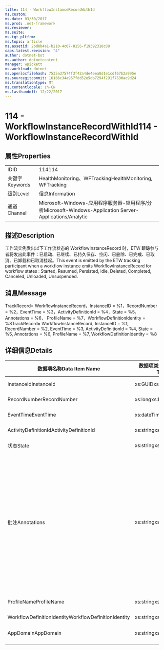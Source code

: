 ```yaml
---
title: 114 - WorkflowInstanceRecordWithId
ms.custom: 
ms.date: 03/30/2017
ms.prod: .net-framework
ms.reviewer: 
ms.suite: 
ms.tgt_pltfrm: 
ms.topic: article
ms.assetid: 2bd8b4a1-b210-4c07-8156-f19392318c08
caps.latest.revision: "4"
author: dotnet-bot
ms.author: dotnetcontent
manager: wpickett
ms.workload: dotnet
ms.openlocfilehash: 7535a37574f3f42a4de4eea8d1e1cdf67b2a995e
ms.sourcegitcommit: 16186c34a957fdd52e5db7294f291f7530ac9d24
ms.translationtype: MT
ms.contentlocale: zh-CN
ms.lasthandoff: 12/22/2017
---
```

# <a name="114---workflowinstancerecordwithid"></a><span data-ttu-id="80e42-102">114 - WorkflowInstanceRecordWithId</span><span class="sxs-lookup"><span data-stu-id="80e42-102">114 - WorkflowInstanceRecordWithId</span></span>
## <a name="properties"></a><span data-ttu-id="80e42-103">属性</span><span class="sxs-lookup"><span data-stu-id="80e42-103">Properties</span></span>  
  
|||  
|-|-|  
|<span data-ttu-id="80e42-104">ID</span><span class="sxs-lookup"><span data-stu-id="80e42-104">ID</span></span>|<span data-ttu-id="80e42-105">114</span><span class="sxs-lookup"><span data-stu-id="80e42-105">114</span></span>|  
|<span data-ttu-id="80e42-106">关键字</span><span class="sxs-lookup"><span data-stu-id="80e42-106">Keywords</span></span>|<span data-ttu-id="80e42-107">HealthMonitoring、WFTracking</span><span class="sxs-lookup"><span data-stu-id="80e42-107">HealthMonitoring, WFTracking</span></span>|  
|<span data-ttu-id="80e42-108">级别</span><span class="sxs-lookup"><span data-stu-id="80e42-108">Level</span></span>|<span data-ttu-id="80e42-109">信息</span><span class="sxs-lookup"><span data-stu-id="80e42-109">Information</span></span>|  
|<span data-ttu-id="80e42-110">通道</span><span class="sxs-lookup"><span data-stu-id="80e42-110">Channel</span></span>|<span data-ttu-id="80e42-111">Microsoft-Windows-应用程序服务器-应用程序/分析</span><span class="sxs-lookup"><span data-stu-id="80e42-111">Microsoft-Windows-Application Server-Applications/Analytic</span></span>|  
  
## <a name="description"></a><span data-ttu-id="80e42-112">描述</span><span class="sxs-lookup"><span data-stu-id="80e42-112">Description</span></span>  
 <span data-ttu-id="80e42-113">工作流实例发出以下工作流状态的 WorkflowInstanceRecord 时，ETW 跟踪参与者将发出此事件：已启动、已继续、已持久保存、空闲、已删除、已完成、已取消、已卸载和已取消挂起。</span><span class="sxs-lookup"><span data-stu-id="80e42-113">This event is emitted by the ETW tracking participant when a workflow instance emits WorkflowInstanceRecord for workflow states : Started, Resumed, Persisted, Idle, Deleted, Completed, Canceled, Unloaded, Unsuspended.</span></span>  
  
## <a name="message"></a><span data-ttu-id="80e42-114">消息</span><span class="sxs-lookup"><span data-stu-id="80e42-114">Message</span></span>  
 <span data-ttu-id="80e42-115">TrackRecord= WorkflowInstanceRecord，InstanceID = %1，RecordNumber = %2，EventTime = %3，ActivityDefinitionId = %4，State = %5，Annotations = %6， ProfileName = %7，WorkflowDefinitionIdentity = %8</span><span class="sxs-lookup"><span data-stu-id="80e42-115">TrackRecord= WorkflowInstanceRecord, InstanceID = %1, RecordNumber = %2, EventTime = %3, ActivityDefinitionId = %4, State = %5, Annotations = %6, ProfileName = %7, WorkflowDefinitionIdentity = %8</span></span>  
  
## <a name="details"></a><span data-ttu-id="80e42-116">详细信息</span><span class="sxs-lookup"><span data-stu-id="80e42-116">Details</span></span>  
  
|<span data-ttu-id="80e42-117">数据项名称</span><span class="sxs-lookup"><span data-stu-id="80e42-117">Data Item Name</span></span>|<span data-ttu-id="80e42-118">数据项类型</span><span class="sxs-lookup"><span data-stu-id="80e42-118">Data Item Type</span></span>|<span data-ttu-id="80e42-119">描述</span><span class="sxs-lookup"><span data-stu-id="80e42-119">Description</span></span>|  
|--------------------|--------------------|-----------------|  
|<span data-ttu-id="80e42-120">InstanceId</span><span class="sxs-lookup"><span data-stu-id="80e42-120">InstanceId</span></span>|<span data-ttu-id="80e42-121">xs:GUID</span><span class="sxs-lookup"><span data-stu-id="80e42-121">xs:GUID</span></span>|<span data-ttu-id="80e42-122">工作流的实例 ID</span><span class="sxs-lookup"><span data-stu-id="80e42-122">The instance id for the workflow</span></span>|  
|<span data-ttu-id="80e42-123">RecordNumber</span><span class="sxs-lookup"><span data-stu-id="80e42-123">RecordNumber</span></span>|<span data-ttu-id="80e42-124">xs:long</span><span class="sxs-lookup"><span data-stu-id="80e42-124">xs:long</span></span>|<span data-ttu-id="80e42-125">发出的记录的序列号</span><span class="sxs-lookup"><span data-stu-id="80e42-125">The sequence number of the emitted record</span></span>|  
|<span data-ttu-id="80e42-126">EventTime</span><span class="sxs-lookup"><span data-stu-id="80e42-126">EventTime</span></span>|<span data-ttu-id="80e42-127">xs:dateTime</span><span class="sxs-lookup"><span data-stu-id="80e42-127">xs:dateTime</span></span>|<span data-ttu-id="80e42-128">发出该事件时的 UTC 时间</span><span class="sxs-lookup"><span data-stu-id="80e42-128">The time in UTC when the event was emitted</span></span>|  
|<span data-ttu-id="80e42-129">ActivityDefinitionId</span><span class="sxs-lookup"><span data-stu-id="80e42-129">ActivityDefinitionId</span></span>|<span data-ttu-id="80e42-130">xs:string</span><span class="sxs-lookup"><span data-stu-id="80e42-130">xs:string</span></span>|<span data-ttu-id="80e42-131">工作流中根活动的名称</span><span class="sxs-lookup"><span data-stu-id="80e42-131">The name of the root activity in the workflow</span></span>|  
|<span data-ttu-id="80e42-132">状态</span><span class="sxs-lookup"><span data-stu-id="80e42-132">State</span></span>|<span data-ttu-id="80e42-133">xs:string</span><span class="sxs-lookup"><span data-stu-id="80e42-133">xs:string</span></span>|<span data-ttu-id="80e42-134">工作流的当前状态。</span><span class="sxs-lookup"><span data-stu-id="80e42-134">The current state of the Workflow.</span></span>|  
|<span data-ttu-id="80e42-135">批注</span><span class="sxs-lookup"><span data-stu-id="80e42-135">Annotations</span></span>|<span data-ttu-id="80e42-136">xs:string</span><span class="sxs-lookup"><span data-stu-id="80e42-136">xs:string</span></span>|<span data-ttu-id="80e42-137">已添加到此事件中的批注。</span><span class="sxs-lookup"><span data-stu-id="80e42-137">The annotations that were added to this event.</span></span> <span data-ttu-id="80e42-138">这些值存储在一个 xml 元素中格式\<项 >\<项名称 ="annotationName"type ="> annotationValue\</项 > \< /i >。</span><span class="sxs-lookup"><span data-stu-id="80e42-138">The values are stored in an xml element in the format \<items>\< item name = "annotationName" type="System.String">annotationValue\</item>\</items>.</span></span> <span data-ttu-id="80e42-139">如果不指定任何批注，则该字符串包含\<项 / >。</span><span class="sxs-lookup"><span data-stu-id="80e42-139">If no annotations are specified then the string contains \<items/>.</span></span> <span data-ttu-id="80e42-140">ETW 事件大小受到 ETW 缓冲区大小或 ETW 事件最大负载的限制。</span><span class="sxs-lookup"><span data-stu-id="80e42-140">The ETW event size is limited by the ETW buffer size or the max payload for an ETW event.</span></span> <span data-ttu-id="80e42-141">如果事件大小超出 ETW 限制，则通过丢弃批注并将批注值与截断事件\<项 >... \< /i >。</span><span class="sxs-lookup"><span data-stu-id="80e42-141">If the size of the event exceeds the ETW limits, then the event is truncated by dropping the annotations and replacing the annotation value with \<items>...\</items>.</span></span>|  
|<span data-ttu-id="80e42-142">ProfileName</span><span class="sxs-lookup"><span data-stu-id="80e42-142">ProfileName</span></span>|<span data-ttu-id="80e42-143">xs:string</span><span class="sxs-lookup"><span data-stu-id="80e42-143">xs:string</span></span>|<span data-ttu-id="80e42-144">导致发出此事件的跟踪配置文件的名称</span><span class="sxs-lookup"><span data-stu-id="80e42-144">The name or the tracking profile that resulted in this event being emitted</span></span>|  
|<span data-ttu-id="80e42-145">WorkflowDefinitionIdentity</span><span class="sxs-lookup"><span data-stu-id="80e42-145">WorkflowDefinitionIdentity</span></span>|<span data-ttu-id="80e42-146">xs:string</span><span class="sxs-lookup"><span data-stu-id="80e42-146">xs:string</span></span>|<span data-ttu-id="80e42-147">工作流定义 ID</span><span class="sxs-lookup"><span data-stu-id="80e42-147">The workflow definition id</span></span>|  
|<span data-ttu-id="80e42-148">AppDomain</span><span class="sxs-lookup"><span data-stu-id="80e42-148">AppDomain</span></span>|<span data-ttu-id="80e42-149">xs:string</span><span class="sxs-lookup"><span data-stu-id="80e42-149">xs:string</span></span>|<span data-ttu-id="80e42-150">由 AppDomain.CurrentDomain.FriendlyName 返回的字符串。</span><span class="sxs-lookup"><span data-stu-id="80e42-150">The string returned by AppDomain.CurrentDomain.FriendlyName.</span></span>|
